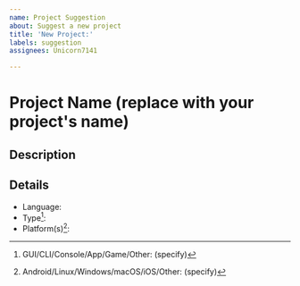 ```yaml
---
name: Project Suggestion
about: Suggest a new project
title: 'New Project:'
labels: suggestion
assignees: Unicorn7141

---
```


# Project Name (replace with your project's name)
## Description

## Details
- Language: 
- Type[^1]: 
- Platform(s)[^2]: 

[^1]: GUI/CLI/Console/App/Game/Other: (specify)
[^2]: Android/Linux/Windows/macOS/iOS/Other: (specify)

